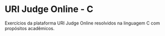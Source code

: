 # URI Judge Online - C
Exercícios da plataforma URI Judge Online resolvidos na linguagem C com propósitos acadêmicos.
